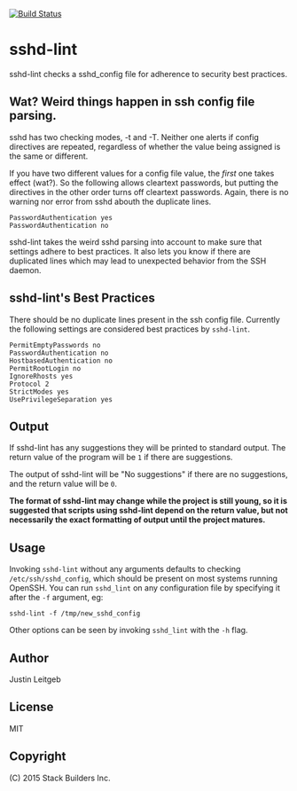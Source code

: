 [![Build Status](https://travis-ci.org/stackbuilders/sshd-lint.svg)](https://travis-ci.org/stackbuilders/sshd-lint)

# sshd-lint

sshd-lint checks a sshd_config file for adherence to security best
practices.

## Wat? Weird things happen in ssh config file parsing.

sshd has two checking modes, -t and -T. Neither one alerts if config
directives are repeated, regardless of whether the value being
assigned is the same or different.

If you have two different values for a config file value, the *first*
one takes effect (wat?). So the following allows cleartext passwords,
but putting the directives in the other order turns off cleartext
passwords. Again, there is no warning nor error from sshd abouth the
duplicate lines.

```
PasswordAuthentication yes
PasswordAuthentication no
```

sshd-lint takes the weird sshd parsing into account to make sure that
settings adhere to best practices. It also lets you know if there are
duplicated lines which may lead to unexpected behavior from the SSH
daemon.

## sshd-lint's Best Practices

There should be no duplicate lines present in the ssh config
file. Currently the following settings are considered best practices
by `sshd-lint`.

```
PermitEmptyPasswords no
PasswordAuthentication no
HostbasedAuthentication no
PermitRootLogin no
IgnoreRhosts yes
Protocol 2
StrictModes yes
UsePrivilegeSeparation yes
```

## Output


If sshd-lint has any suggestions they will be printed to standard
output. The return value of the program will be `1` if there are
suggestions.

The output of sshd-lint will be "No suggestions" if there are no
suggestions, and the return value will be `0`.

**The format of sshd-lint may change while the project is still young,
so it is suggested that scripts using sshd-lint depend on the return
value, but not necessarily the exact formatting of output until the
project matures.**

## Usage

Invoking `sshd-lint` without any arguments defaults to checking
`/etc/ssh/sshd_config`, which should be present on most systems
running OpenSSH. You can run `sshd_lint` on any configuration file
by specifying it after the `-f` argument, eg:

```
sshd-lint -f /tmp/new_sshd_config
```

Other options can be seen by invoking `sshd_lint` with the `-h` flag.


## Author

Justin Leitgeb

## License

MIT

## Copyright

(C) 2015 Stack Builders Inc.
